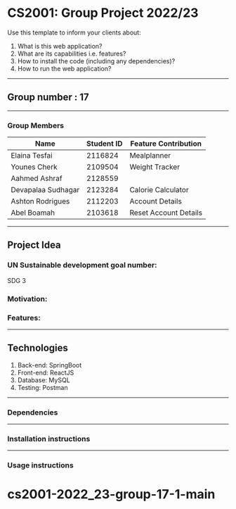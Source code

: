 # CS2001: Group Project 2022/23

Use this template to inform your clients about:

1. What is this web application?
2. What are its capabilities i.e. features?
3. How to install the code (including any dependencies)?
4. How to run the web application?

---

## Group number : 17

---

### Group Members

Name | Student ID | Feature Contribution |
-----|------------|--------------|
Elaina Tesfai | 2116824 | Mealplanner |
Younes Cherk | 2109504 | Weight Tracker |
Aahmed Ashraf |2128559
Devapalaa Sudhagar | 2123284 | Calorie Calculator |
Ashton Rodrigues | 2112203 | Account Details |
Abel Boamah | 2103618 | Reset Account Details
---

## Project Idea

### UN Sustainable development goal number: 

SDG 3

### Motivation:

### Features:

---

## Technologies

1. Back-end: SpringBoot
2. Front-end: ReactJS
3. Database: MySQL
4. Testing: Postman

---

### Dependencies

---

### Installation instructions

---

### Usage instructions 
# cs2001-2022_23-group-17-1-main
